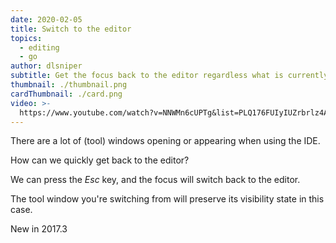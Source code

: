 ```yaml
---
date: 2020-02-05
title: Switch to the editor
topics:
  - editing
  - go
author: dlsniper
subtitle: Get the focus back to the editor regardless what is currently focused
thumbnail: ./thumbnail.png
cardThumbnail: ./card.png
video: >-
  https://www.youtube.com/watch?v=NNWMn6cUPTg&list=PLQ176FUIyIUZrbrlz4AY1V8VzBJKZyVlW&index=141
---
```

There are a lot of (tool) windows opening or appearing when using the IDE.

How can we quickly get back to the editor?

We can press the _Esc_ key, and the focus will switch back to the editor.

The tool window you're switching from will preserve its visibility state in this case.

<span class="tag is-rounded">New in 2017.3</span>
